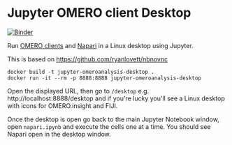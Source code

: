 # Jupyter OMERO client Desktop
[![Binder](https://mybinder.org/badge_logo.svg)](https://mybinder.org/v2/gh/manics/jupyter-omeroanalysis-desktop/napari-binder?filepath=napari.ipynb)


Run [OMERO clients](https://www.openmicroscopy.org/omero/downloads/) and [Napari](http://napari.org/) in a Linux desktop using Jupyter.

This is based on https://github.com/ryanlovett/nbnovnc

```
docker build -t jupyter-omeroanalysis-desktop .
docker run -it --rm -p 8888:8888 jupyter-omeroanalysis-desktop
```

Open the displayed URL, then go to `/desktop` e.g. http://localhost:8888/desktop and if you're lucky you'll see a Linux desktop with icons for OMERO.insight and FIJI.

Once the desktop is open go back to the main Jupyter Notebook window, open `napari.ipynb` and execute the cells one at a time. You should see Napari open in the desktop window.
